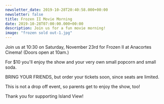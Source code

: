 ```yaml
---
newsletter_date: 2019-10-28T20:40:58.000+00:00
newsletter: false
title: Frozen II Movie Morning
date: 2019-10-28T07:00:00.000+00:00
description: Join us for a fun movie morning!
image: "frozen sold out-1.jpg"
---
```

Join us at 10:30 on Saturday, November 23rd for Frozen II at Anacortes Cinema!  (Doors open at 10am.)

For $10 you'll enjoy the show and your very own small popcorn and small soda.

BRING YOUR FRIENDS, but order your tickets soon, since seats are limited. 

This is not a drop off event, so parents get to enjoy the show, too!

Thank you for supporting Island View!